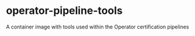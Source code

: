 # operator-pipeline-tools
A container image with tools used within the Operator certification pipelines
